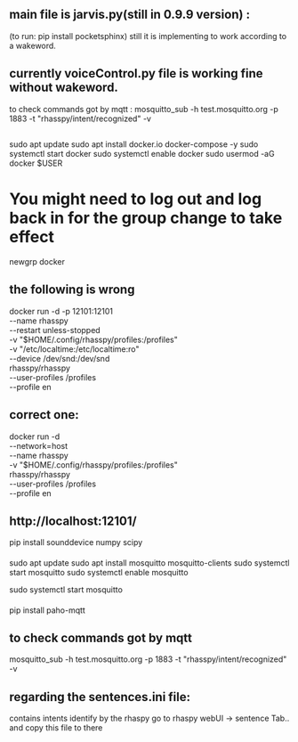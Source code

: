 ## main file is jarvis.py(still in 0.9.9 version) : 
(to run: pip install pocketsphinx)
still it is implementing to work according to a wakeword.

## currently voiceControl.py file is working fine without wakeword.
to check commands got by mqtt :
mosquitto_sub -h test.mosquitto.org -p 1883 -t "rhasspy/intent/recognized" -v

##

sudo apt update
sudo apt install docker.io docker-compose -y
sudo systemctl start docker
sudo systemctl enable docker
sudo usermod -aG docker $USER
# You might need to log out and log back in for the group change to take effect
newgrp docker


## the following is wrong
docker run -d -p 12101:12101 \
    --name rhasspy \
    --restart unless-stopped \
    -v "$HOME/.config/rhasspy/profiles:/profiles" \
    -v "/etc/localtime:/etc/localtime:ro" \
    --device /dev/snd:/dev/snd \
    rhasspy/rhasspy \
    --user-profiles /profiles \
    --profile en
##
## correct one:
docker run -d \
  --network=host \
  --name rhasspy \
  -v "$HOME/.config/rhasspy/profiles:/profiles" \
  rhasspy/rhasspy \
  --user-profiles /profiles \
  --profile en



## http://localhost:12101/



pip install sounddevice numpy scipy

####
sudo apt update
sudo apt install mosquitto mosquitto-clients
sudo systemctl start mosquitto
sudo systemctl enable mosquitto

sudo systemctl start mosquitto
####


pip install paho-mqtt


## to check commands got by mqtt 
mosquitto_sub -h test.mosquitto.org -p 1883 -t "rhasspy/intent/recognized" -v




## regarding the sentences.ini file:
contains intents identify by the rhaspy
go to rhaspy webUI -> sentence Tab.. and copy this file to there




